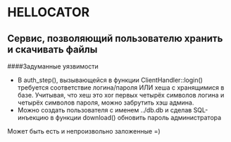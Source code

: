 HELLOCATOR
=========================

Cервис, позволяющий пользователю хранить и скачивать файлы
----------------------------------------------------------

####Задуманные уязвимости

 - В auth_step(), вызывающейся в функции ClientHandler::login() требуется соответствие логина/пароля ИЛИ хеша с хранящимися в базе. Учитывая, что хеш это xor первых четырёх символов логина и четырёх символов пароля, можно забрутить хэш админа.
 - Можно создать пользователя с именем ../db.db и сделав SQL-инъекцию в функции download() обновить пароль администратора


Может быть есть и непроизвольно заложенные =)
